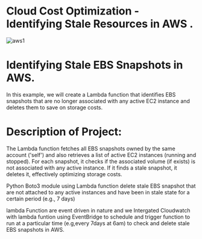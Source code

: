 
# Cloud Cost Optimization - Identifying Stale Resources in AWS .

![aws1](https://github.com/user-attachments/assets/882d5641-4b46-4db7-92c7-19bfa78529bd)

# Identifying Stale EBS Snapshots in AWS.
In this example, we will create a Lambda function that identifies EBS snapshots that are no longer associated with any active EC2 instance and deletes them to save on storage costs.

# Description of Project:
The Lambda function fetches all EBS snapshots owned by the same account ('self') and also retrieves a list of active EC2 instances (running and stopped). For each snapshot, it checks if the associated volume (if exists) is not associated with any active instance. If it finds a stale snapshot, it deletes it, effectively optimizing storage costs.

Python Boto3 module  using Lambda function  delete stale EBS snapshot that are not attached to any active instances and have been in  stale state for a certain period (e.g., 7 days)

lambda Function are event driven in nature  and  we Intergated Cloudwatch with lambda funtion using EventBridge  to schedule and  trigger function to run at a particular time (e.g,every  7days at 6am) to check and delete stale EBS snapshots in AWS.


